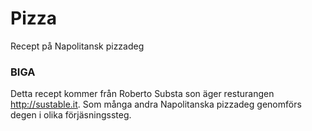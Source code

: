 # Pizza
Recept på Napolitansk pizzadeg

### BIGA
Detta recept kommer från Roberto Substa son äger resturangen http://sustable.it.
Som många andra Napolitanska pizzadeg genomförs degen i olika förjäsningssteg. 
